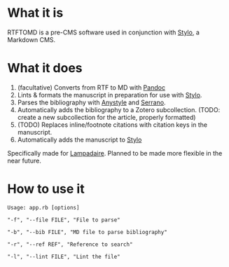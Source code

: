 # What it is

RTFTOMD is a pre-CMS software used in conjunction with [Stylo](https://stylo.huma-num.fr), a Markdown CMS.

# What it does

1. (facultative) Converts from RTF to MD with [Pandoc](https://github.com/jgm/pandoc)
2. Lints & formats the manuscript in preparation for use with [Stylo](https://stylo.huma-num.fr).
3. Parses the bibliography with [Anystyle](https://github.com/inukshuk/anystyle) and [Serrano](https://github.com/sckott/serrano).
4. Automatically adds the bibliography to a Zotero subcollection. (TODO: create a new subcollection for the article, properly formatted)
5. (TODO) Replaces inline/footnote citations with citation keys in the manuscript.
6. Automatically adds the manuscript to [Stylo](https://github.com/EcrituresNumeriques/stylo)

Specifically made for [Lampadaire](lampadaire.ca). Planned to be made more flexible in the near future.

# How to use it

``Usage: app.rb [options]``

``"-f", "--file FILE", "File to parse"``

``"-b", "--bib FILE", "MD file to parse bibliography"``

``"-r", "--ref REF", "Reference to search"``

``"-l", "--lint FILE", "Lint the file"``
